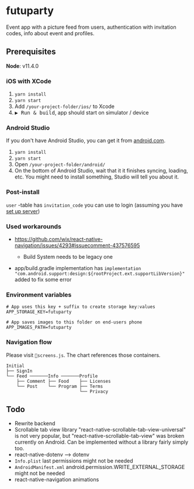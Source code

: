 # futuparty

Event app with a picture feed from users, authentication with invitation codes, info about event and profiles.

## Prerequisites

**Node**: v11.4.0

### iOS with XCode

1. `yarn install`
2. `yarn start`
3. Add `/your-project-folder/ios/` to Xcode
4. <kbd>▶ Run & build</kbd>, app should start on simulator / device

### Android Studio

If you don't have Android Studio, you can get it from [android.com](https://developer.android.com/studio/).

1. `yarn install`
2. `yarn start`
3. Open `/your-project-folder/android/`
4. On the bottom of Android Studio, wait that it it finishes syncing, loading, etc. You might need to install something, Studio will tell you about it.

### Post-install

`user` -table has `invitation_code` you can use to login (assuming you have [set up server](https://github.com/futurice/event-app-backend/tree/futuparty18))

### Used workarounds

- https://github.com/wix/react-native-navigation/issues/4293#issuecomment-437576595

  - Build System needs to be legacy one

- app/build.gradle implementation has `implementation "com.android.support:design:${rootProject.ext.supportLibVersion}"` added to fix some error

### Environment variables

```
# App uses this key + suffix to create storage key:values
APP_STORAGE_KEY=futuparty

# App saves images to this folder on end-users phone
APP_IMAGES_PATH=futuparty
```

### Navigation flow

Please visit `screens.js`. The chart references those containers.

```
Initial
├── SignIn
└── Feed ───────Info ───────Profile
    ├── Comment ├── Food    ├── Licenses
    └── Post    └── Program ├── Terms
                            └── Privacy
```

## Todo

- Rewrite backend
- Scrollable tab view library "react-native-scrollable-tab-view-universal" is not very popular, but "react-native-scrollable-tab-view" was broken currently on Android. Can be implemented without a library fairly simply too.
- react-native-dotenv --> dotenv
- `Info.plist` last permissions might not be needed
- `AndroidManifest.xml` android.permission.WRITE_EXTERNAL_STORAGE might not be needed
- react-native-navigation animations
